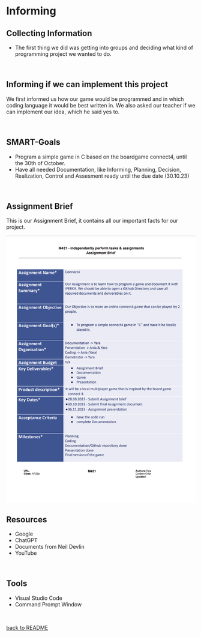 # Informing 
## Collecting Information

<ul><li>The first thing we did was getting into groups and deciding what kind of programming project we wanted to do.</li></ul>

<br>

## Informing if we can implement this project
We first informed us how our game would be programmed and in which coding language it would be best written in. We also asked our teacher if we can implement our idea, which he said yes to. 

<br>

## SMART-Goals

<ul>
  <li>Program a simple game in C based on the boardgame connect4, until the 30th of October.</li>
  <li>Have all needed Documentation, like Informing, Planning, Decision, Realization, Control and Assesment ready until the due date (30.10.23)</li>
</ul>

<br>

## Assignment Brief
<p>This is our Assignment Brief, it contains all our important facts for our project.</p>
<img src="03_Resources/AssignmentBrief2.png">

<br>

## Resources
<ul>
<li>Google</li>
<li>ChatGPT</li>
<li>Documents from Neil Devlin</li>
<li>YouTube</li>
</ul>

<br>

## Tools 

<ul>
  <li>Visual Studio Code</li>
  <li>Command Prompt Window</li>
</ul>

<br>

[back to README](README.md)


